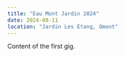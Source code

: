 ```yaml
---
title: "Eau Mont Jardin 2024"
date: 2024-08-11
location: "Jardin Les Etang, Omont"
---
```


Content of the first gig.
